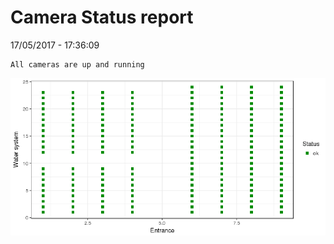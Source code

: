 Camera Status report
================
17/05/2017 - 17:36:09

    All cameras are up and running

![](camreport_files/figure-markdown_github/unnamed-chunk-2-1.png)
